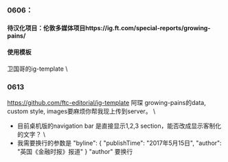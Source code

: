 ### 0606：
#### 待汉化项目：伦敦多媒体项目https://ig.ft.com/special-reports/growing-pains/

#### 使用模板
卫国哥的ig-template
\\
### 0613
https://github.com/ftc-editorial/ig-template 阿琛 growing-pains的data, custom style, images要麻烦你帮我现上传到server。
\\

- 目前桌机版的navigation bar 是直接显示1,2,3 section，能否改成显示客制化的文字？
\\
- 我需要换行的参数是  "byline": {
                        "publishTime": "2017年5月15日",
                        "author": "英国《金融时报》报道"
                    }  "author" 要换行